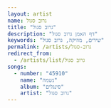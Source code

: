 ```yaml
---
layout: artist
name: גרוב סגול
title: "גרוב סגול"
description: "דף האמן גרוב סגול"
keywords: "שירים, מוזיקה, גרוב סגול"
permalink: /artists/גרוב-סגול
redirect_from:
  - /artists/list/גרוב סגול
songs:
  - number: "45910"
    name: "נשמה"
    album: "סינגלים"
    artist: "גרוב סגול"
---
```


